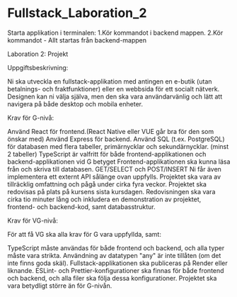 # Fullstack_Laboration_2

Starta applikation i terminalen:
1.Kör kommandot <npm run build-frontend> i backend mappen.
2.Kör kommandot <node index.js> - Allt startas från backend-mappen

Laboration 2: Projekt

Uppgiftsbeskrivning:

Ni ska utveckla en fullstack-applikation med antingen en e-butik (utan betalnings- och fraktfunktioner) eller en webbsida för ett socialt nätverk. Designen kan ni välja själva, men den ska vara användarvänlig och lätt att navigera på både desktop och mobila enheter.

Krav för G-nivå:

Använd React för frontend.(React Native eller VUE går bra för den som önskar med)
Använd Express för backend.
Använd SQL (t.ex. PostgreSQL) för databasen med flera tabeller, primärnycklar och sekundärnycklar. (minst 2 tabeller)
TypeScript är valfritt för både frontend-applikationen och backend-applikationen vid G betyget
Frontend-applikationen ska kunna läsa från och skriva till databasen. GET/SELECT och POST/INSERT
Ni får även implementera ett externt API sålänge ovan uppfylls.
Projektet ska vara av tillräcklig omfattning och pågå under cirka fyra veckor.
Projektet ska redovisas på plats på kursens sista kursdagen. Redovisningen ska vara cirka tio minuter lång och inkludera en demonstration av projektet, frontend- och backend-kod, samt databasstruktur.

Krav för VG-nivå:

För att få VG ska alla krav för G vara uppfyllda, samt:

TypeScript måste användas för både frontend och backend, och alla typer måste vara strikta. Användning av datatypen "any" är inte tillåten (om det inte finns goda skäl).
Fullstack-applikationen ska publiceras på Render eller liknande.
ESLint- och Prettier-konfigurationer ska finnas för både frontend och backend, och alla filer ska följa dessa konfigurationer.
Projektet ska vara betydligt större än för G-nivån.
